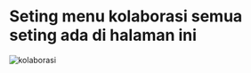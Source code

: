 # Seting menu kolaborasi semua seting ada di halaman ini
![kolaborasi](https://user-images.githubusercontent.com/48921413/67163061-d1147900-f394-11e9-8fe7-5c3da72f2893.PNG)
